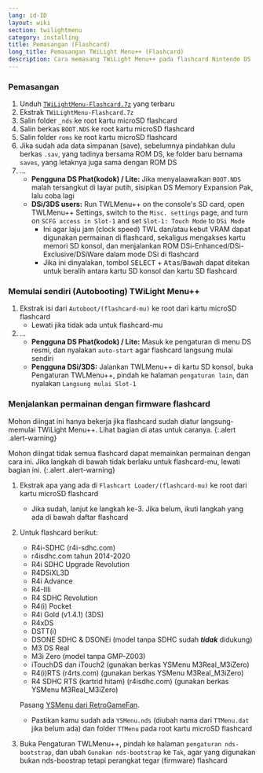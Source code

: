 ```yaml
---
lang: id-ID
layout: wiki
section: twilightmenu
category: installing
title: Pemasangan (Flashcard)
long_title: Pemasangan TWiLight Menu++ (Flashcard)
description: Cara memasang TWiLight Menu++ pada flashcard Nintendo DS
---
```


### Pemasangan
1. Unduh [`TWiLightMenu-Flashcard.7z`](https://github.com/DS-Homebrew/TWiLightMenu/releases/latest/download/TWiLightMenu-Flashcard.7z) yang terbaru
1. Ekstrak `TWiLightMenu-Flashcard.7z`
1. Salin folder `_nds` ke root kartu microSD flashcard
1. Salin berkas `BOOT.NDS` ke root kartu microSD flashcard
1. Salin folder `roms` ke root kartu microSD flashcard
1. Jika sudah ada data simpanan (save), sebelumnya pindahkan dulu berkas `.sav`, yang tadinya bersama ROM DS, ke folder baru bernama `saves`, yang letaknya juga sama dengan ROM DS
1. ...
   - **Pengguna DS Phat(kodok) / Lite:** Jika menyalaawalkan `BOOT.NDS` malah tersangkut di layar putih, sisipkan DS Memory Expansion Pak, lalu coba lagi
   - **DSi/3DS users:** Run TWLMenu++ on the console's SD card, open TWLMenu++ Settings, switch to the `Misc. settings` page, and turn on `SCFG access in Slot-1` and set `Slot-1: Touch Mode` to `DSi Mode`
      - Ini agar laju jam (clock speed) TWL dan/atau kebut VRAM dapat digunakan permainan di flashcard, sekaligus mengakses kartu memori SD konsol, dan menjalankan ROM DSi-Enhanced/DSi-Exclusive/DSiWare dalam mode DSi di flashcard
      - Jika ini dinyalakan, tombol <kbd>SELECT</kbd> + <kbd>Atas</kbd>/<kbd>Bawah</kbd> dapat ditekan untuk beralih antara kartu SD konsol dan kartu SD flashcard

### Memulai sendiri (Autobooting) TWiLight Menu++
1. Ekstrak isi dari `Autoboot/(flashcard-mu)` ke root dari kartu microSD flashcard
   - Lewati jika tidak ada untuk flashcard-mu
1. ...
   - **Pengguna DS Phat(kodok) / Lite:** Masuk ke pengaturan di menu DS resmi, dan nyalakan `auto-start` agar flashcard langsung mulai sendiri
   - **Pengguna DSi/3DS:** Jalankan TWLMenu++ di kartu SD konsol, buka Pengaturan TWLMenu++, pindah ke halaman `pengaturan lain`, dan nyalakan `Langsung mulai Slot-1`

### Menjalankan permainan dengan firmware flashcard

Mohon diingat ini hanya bekerja jika flashcard sudah diatur langsung-memulai TWiLight Menu++. Lihat bagian di atas untuk caranya.
{:.alert .alert-warning}

Mohon diingat tidak semua flashcard dapat memainkan permainan dengan cara ini. Jika langkah di bawah tidak berlaku untuk flashcard-mu, lewati bagian ini.
{:.alert .alert-warning}

1. Ekstrak apa yang ada di `Flashcart Loader/(flashcard-mu)` ke root dari kartu microSD flashcard
   - Jika sudah, lanjut ke langkah ke-3. Jika belum, ikuti langkah yang ada di bawah daftar flashcard

1. Untuk flashcard berikut:
   - R4i-SDHC (r4i-sdhc.com)
   - r4isdhc.com tahun 2014-2020
   - R4i SDHC Upgrade Revolution
   - R4DSiXL3D
   - R4i Advance
   - R4-IIIi
   - R4 SDHC Revolution
   - R4(i) Pocket
   - R4i Gold (v1.4.1) (3DS)
   - R4xDS
   - DSTT(i)
   - DSONE SDHC & DSONEi (model tanpa SDHC sudah ***tidak*** didukung)
   - M3 DS Real
   - M3i Zero (model tanpa GMP-Z003)
   - iTouchDS dan iTouch2 (gunakan berkas YSMenu M3Real_M3iZero)
   - R4(i)RTS (r4rts.com) (gunakan berkas YSMenu M3Real_M3iZero)
   - R4 SDHC RTS (kartrid hitam) (r4isdhc.com) (gunakan berkas YSMenu M3Real_M3iZero)

   Pasang [YSMenu dari RetroGameFan](https://gbatemp.net/threads/retrogamefan-updates-releases.267243/).
      - Pastikan kamu sudah ada `YSMenu.nds` (diubah nama dari `TTMenu.dat` jika belum ada) dan folder `TTMenu` pada root kartu microSD flashcard
1. Buka Pengaturan TWLMenu++, pindah ke halaman `pengaturan nds-bootstrap`, dan ubah `Gunakan nds-bootstrap` ke `Tak`, agar yang digunakan bukan nds-boostrap tetapi perangkat tegar (firmware) flashcard

